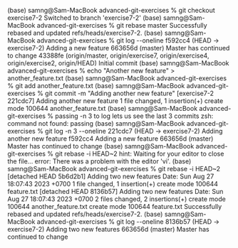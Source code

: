 (base) samng@Sam-MacBook advanced-git-exercises % git checkout exercise7-2
Switched to branch 'exercise7-2'
(base) samng@Sam-MacBook advanced-git-exercises % git rebase master
Successfully rebased and updated refs/heads/exercise7-2.
(base) samng@Sam-MacBook advanced-git-exercises % git log --oneline
f592cc4 (HEAD -> exercise7-2) Adding a new feature
663656d (master) Master has continued to change
43388fe (origin/master, origin/exercise7, origin/exercise4, origin/exercise2, origin/HEAD) Initial commit
(base) samng@Sam-MacBook advanced-git-exercises % echo "Another new feature" > another_feature.txt
(base) samng@Sam-MacBook advanced-git-exercises % git add another_feature.txt
(base) samng@Sam-MacBook advanced-git-exercises % git commit -m "Adding another new feature"
[exercise7-2 221cdc7] Adding another new feature
 1 file changed, 1 insertion(+)
 create mode 100644 another_feature.txt
(base) samng@Sam-MacBook advanced-git-exercises % passing -n 3 to log lets us see the last 3 commits 
zsh: command not found: passing
(base) samng@Sam-MacBook advanced-git-exercises % git log -n 3 --oneline
221cdc7 (HEAD -> exercise7-2) Adding another new feature
f592cc4 Adding a new feature
663656d (master) Master has continued to change
(base) samng@Sam-MacBook advanced-git-exercises % git rebase -i HEAD~2
hint: Waiting for your editor to close the file... error: There was a problem with the editor 'vi'.
(base) samng@Sam-MacBook advanced-git-exercises % git rebase -i HEAD~2
[detached HEAD 5b6d2b1] Adding two new features
 Date: Sun Aug 27 18:07:43 2023 +0700
 1 file changed, 1 insertion(+)
 create mode 100644 feature.txt
[detached HEAD 8136b57] Adding two new features
 Date: Sun Aug 27 18:07:43 2023 +0700
 2 files changed, 2 insertions(+)
 create mode 100644 another_feature.txt
 create mode 100644 feature.txt
Successfully rebased and updated refs/heads/exercise7-2.
(base) samng@Sam-MacBook advanced-git-exercises % git log --oneline
8136b57 (HEAD -> exercise7-2) Adding two new features
663656d (master) Master has continued to change